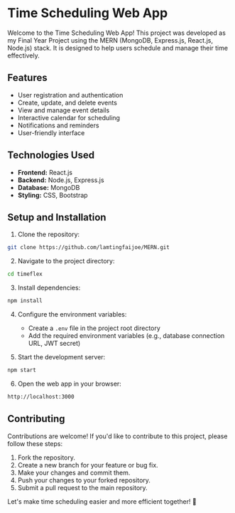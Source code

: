 # Time Scheduling Web App

Welcome to the Time Scheduling Web App! This project was developed as my Final Year Project using the MERN (MongoDB, Express.js, React.js, Node.js) stack. It is designed to help users schedule and manage their time effectively.

## Features

- User registration and authentication
- Create, update, and delete events
- View and manage event details
- Interactive calendar for scheduling
- Notifications and reminders
- User-friendly interface

## Technologies Used

- **Frontend:** React.js
- **Backend:** Node.js, Express.js
- **Database:** MongoDB
- **Styling:** CSS, Bootstrap

## Setup and Installation

1. Clone the repository:

```bash
git clone https://github.com/lamtingfaijoe/MERN.git
```

2. Navigate to the project directory:

```bash
cd timeflex
```

3. Install dependencies:

```bash
npm install
```

4. Configure the environment variables:
   - Create a `.env` file in the project root directory
   - Add the required environment variables (e.g., database connection URL, JWT secret)

5. Start the development server:

```bash
npm start
```

6. Open the web app in your browser:

```bash
http://localhost:3000
```

## Contributing

Contributions are welcome! If you'd like to contribute to this project, please follow these steps:

1. Fork the repository.
2. Create a new branch for your feature or bug fix.
3. Make your changes and commit them.
4. Push your changes to your forked repository.
5. Submit a pull request to the main repository.

Let's make time scheduling easier and more efficient together! 🚀
```
